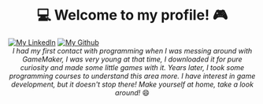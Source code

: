<h1 align="center">💻 Welcome to my profile! 🎮</h1>

<div style="display: inline-block;" align="center";>
	<a href="https://www.linkedin.com/in/gabrielgmbarros"><img src="https://img.shields.io/badge/LinkedIn-blue?style=for-the-badge&logo=linkedin&labelColor=blue" alt="My LinkedIn" title="Connect with me!"/></a>
	<a href="https://github.com/GracilianoOG"><img src="https://img.shields.io/badge/Github-black?style=for-the-badge&logo=github&labelColor=black" alt="My Github" title="My Github, just in case ;)"/></a>
</div>

<br>

<div align="center">
<em>I had my first contact with programming when I was messing around with GameMaker, I was very young at that time, I downloaded it for pure curiosity and made some little games with it. Years later, I took some programming courses to understand this area more. I have interest in game development, but it doesn't stop there! Make yourself at home, take a look around!</em> 😄
</div>

<!-- 
Useful links

Images of Technologies
https://devicon.dev/

Images of Social Networks
https://shields.io/category/social
-->

